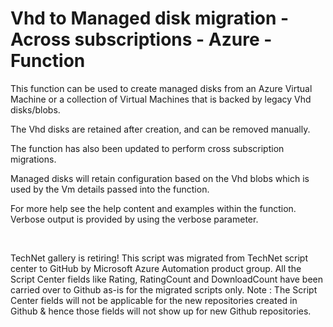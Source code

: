 ﻿Vhd to Managed disk migration - Across subscriptions - Azure - Function
=======================================================================

            

This function can be used to create managed disks from an Azure Virtual Machine or a collection of Virtual Machines that is backed by legacy Vhd disks/blobs.


The Vhd disks are retained after creation, and can be removed manually.


The function has also been updated to perform cross subscription migrations.


Managed disks will retain configuration based on the Vhd blobs which is used by the Vm details passed into the function.


For more help see the help content and examples within the function. Verbose output is provided by using the verbose parameter.

 

        
    
TechNet gallery is retiring! This script was migrated from TechNet script center to GitHub by Microsoft Azure Automation product group. All the Script Center fields like Rating, RatingCount and DownloadCount have been carried over to Github as-is for the migrated scripts only. Note : The Script Center fields will not be applicable for the new repositories created in Github & hence those fields will not show up for new Github repositories.
